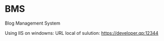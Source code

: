 # BMS
Blog Management System

Using IIS on windowns: URL local of sulution: https://developer.qp:12344
